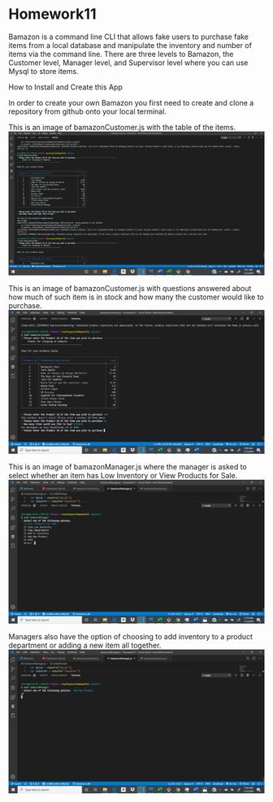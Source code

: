 # Homework11

Bamazon is a command line CLI that allows fake users to purchase fake items from a local database and manipulate the inventory and number of items via the command line. There are three levels to Bamazon, the Customer level, Manager level, and Supervisor level where you can use Mysql to store items. 

How to Install and Create this App

In order to create your own Bamazon you first need to create and clone a repository from github onto your local terminal. 

This is an image of bamazonCustomer.js with the table of the items.
![Image of bamazonCustomer.js](https://github.com/Hennessy666/Homework11/blob/master/bamazonCustomer.png)

This is an image of bamazonCustomer.js with questions answered about how much of such item is in stock and how many the customer would like to purchase.
![Image of bamazonCustomer2.js](https://github.com/Hennessy666/Homework11/blob/master/bamazonCustomer2.png)

This is an image of bamazonManager.js where the manager is asked to select whether an item has Low Inventory or View Products for Sale.
![Image of bamazonManager.js](https://github.com/Hennessy666/Homework11/blob/master/bamazonmanager.png)

Managers also have the option of choosing to add inventory to a product department or adding a new item all together.
![Image of addnewproduct.js](https://github.com/Hennessy666/Homework11/blob/master/addnewproduct.png)
